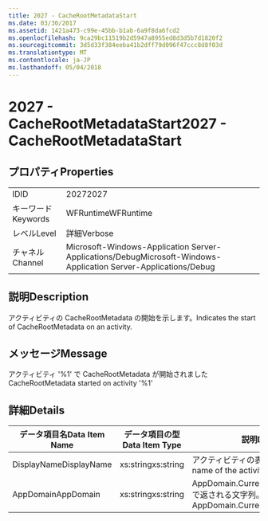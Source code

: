 ```yaml
---
title: 2027 - CacheRootMetadataStart
ms.date: 03/30/2017
ms.assetid: 1421a473-c99e-45bb-b1ab-6a9f8da6fcd2
ms.openlocfilehash: 9ca29bc11519b2d5947a8955ed8d3d5b7d1820f2
ms.sourcegitcommit: 3d5d33f384eeba41b2dff79d096f47ccc8d8f03d
ms.translationtype: MT
ms.contentlocale: ja-JP
ms.lasthandoff: 05/04/2018
---
```

# <a name="2027---cacherootmetadatastart"></a><span data-ttu-id="4899e-102">2027 - CacheRootMetadataStart</span><span class="sxs-lookup"><span data-stu-id="4899e-102">2027 - CacheRootMetadataStart</span></span>
## <a name="properties"></a><span data-ttu-id="4899e-103">プロパティ</span><span class="sxs-lookup"><span data-stu-id="4899e-103">Properties</span></span>  
  
|||  
|-|-|  
|<span data-ttu-id="4899e-104">ID</span><span class="sxs-lookup"><span data-stu-id="4899e-104">ID</span></span>|<span data-ttu-id="4899e-105">2027</span><span class="sxs-lookup"><span data-stu-id="4899e-105">2027</span></span>|  
|<span data-ttu-id="4899e-106">キーワード</span><span class="sxs-lookup"><span data-stu-id="4899e-106">Keywords</span></span>|<span data-ttu-id="4899e-107">WFRuntime</span><span class="sxs-lookup"><span data-stu-id="4899e-107">WFRuntime</span></span>|  
|<span data-ttu-id="4899e-108">レベル</span><span class="sxs-lookup"><span data-stu-id="4899e-108">Level</span></span>|<span data-ttu-id="4899e-109">詳細</span><span class="sxs-lookup"><span data-stu-id="4899e-109">Verbose</span></span>|  
|<span data-ttu-id="4899e-110">チャネル</span><span class="sxs-lookup"><span data-stu-id="4899e-110">Channel</span></span>|<span data-ttu-id="4899e-111">Microsoft-Windows-Application Server-Applications/Debug</span><span class="sxs-lookup"><span data-stu-id="4899e-111">Microsoft-Windows-Application Server-Applications/Debug</span></span>|  
  
## <a name="description"></a><span data-ttu-id="4899e-112">説明</span><span class="sxs-lookup"><span data-stu-id="4899e-112">Description</span></span>  
 <span data-ttu-id="4899e-113">アクティビティの CacheRootMetadata の開始を示します。</span><span class="sxs-lookup"><span data-stu-id="4899e-113">Indicates the start of CacheRootMetadata on an activity.</span></span>  
  
## <a name="message"></a><span data-ttu-id="4899e-114">メッセージ</span><span class="sxs-lookup"><span data-stu-id="4899e-114">Message</span></span>  
 <span data-ttu-id="4899e-115">アクティビティ '%1' で CacheRootMetadata が開始されました</span><span class="sxs-lookup"><span data-stu-id="4899e-115">CacheRootMetadata started on activity '%1'</span></span>  
  
## <a name="details"></a><span data-ttu-id="4899e-116">詳細</span><span class="sxs-lookup"><span data-stu-id="4899e-116">Details</span></span>  
  
|<span data-ttu-id="4899e-117">データ項目名</span><span class="sxs-lookup"><span data-stu-id="4899e-117">Data Item Name</span></span>|<span data-ttu-id="4899e-118">データ項目の型</span><span class="sxs-lookup"><span data-stu-id="4899e-118">Data Item Type</span></span>|<span data-ttu-id="4899e-119">説明</span><span class="sxs-lookup"><span data-stu-id="4899e-119">Description</span></span>|  
|--------------------|--------------------|-----------------|  
|<span data-ttu-id="4899e-120">DisplayName</span><span class="sxs-lookup"><span data-stu-id="4899e-120">DisplayName</span></span>|<span data-ttu-id="4899e-121">xs:string</span><span class="sxs-lookup"><span data-stu-id="4899e-121">xs:string</span></span>|<span data-ttu-id="4899e-122">アクティビティの表示名。</span><span class="sxs-lookup"><span data-stu-id="4899e-122">The display name of the activity.</span></span>|  
|<span data-ttu-id="4899e-123">AppDomain</span><span class="sxs-lookup"><span data-stu-id="4899e-123">AppDomain</span></span>|<span data-ttu-id="4899e-124">xs:string</span><span class="sxs-lookup"><span data-stu-id="4899e-124">xs:string</span></span>|<span data-ttu-id="4899e-125">AppDomain.CurrentDomain.FriendlyName で返される文字列。</span><span class="sxs-lookup"><span data-stu-id="4899e-125">The string returned by AppDomain.CurrentDomain.FriendlyName.</span></span>|
